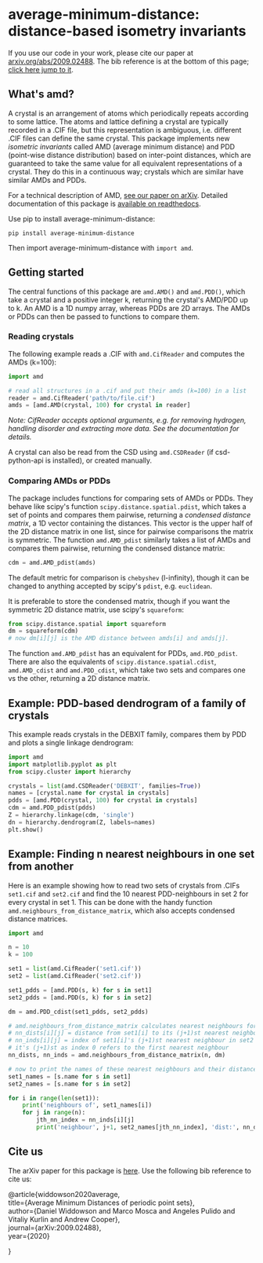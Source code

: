# average-minimum-distance: distance-based isometry invariants

If you use our code in your work, please cite our paper at [arxiv.org/abs/2009.02488](https://arxiv.org/abs/2009.02488). The bib reference is at the bottom of this page; [click here jump to it](#citeus).

## What's amd?

A crystal is an arrangement of atoms which periodically repeats according to some lattice. The atoms and lattice defining a crystal are typically recorded in a .CIF file, but this representation is ambiguous, i.e. different .CIF files can define the same crystal. This package implements new *isometric invariants* called AMD (average minimum distance) and PDD (point-wise distance distribution) based on inter-point distances, which are guaranteed to take the same value for all equivalent representations of a crystal. They do this in a continuous way; crystals which are similar have similar AMDs and PDDs.

For a technical description of AMD, [see our paper on arXiv](https://arxiv.org/abs/2009.02488). Detailed documentation of this package is [available on readthedocs](https://average-minimum-distance.readthedocs.io/en/latest/).

Use pip to install average-minimum-distance:

```shell
pip install average-minimum-distance
```

Then import average-minimum-distance with ```import amd```.

## Getting started

The central functions of this package are ```amd.AMD()``` and ```amd.PDD()```, which take a crystal and a positive integer k, returning the crystal's AMD/PDD up to k. An AMD is a 1D numpy array, whereas PDDs are 2D arrays. The AMDs or PDDs can then be passed to functions to compare them.

### Reading crystals

The following example reads a .CIF with ```amd.CifReader``` and computes the AMDs (k=100):

```py
import amd

# read all structures in a .cif and put their amds (k=100) in a list
reader = amd.CifReader('path/to/file.cif')
amds = [amd.AMD(crystal, 100) for crystal in reader]
```

*Note: CifReader accepts optional arguments, e.g. for removing hydrogen, handling disorder and extracting more data. See the documentation for details.*

A crystal can also be read from the CSD using ```amd.CSDReader``` (if csd-python-api is installed), or created manually.

### Comparing AMDs or PDDs

The package includes functions for comparing sets of AMDs or PDDs. They behave like scipy's function ```scipy.distance.spatial.pdist```,
which takes a set of points and compares them pairwise, returning a *condensed distance matrix*, a 1D vector containing the distances. This vector is the upper half of the 2D distance matrix in one list, since for pairwise comparisons the matrix is symmetric. The function ```amd.AMD_pdist``` similarly takes a list of AMDs and compares them pairwise, returning the condensed distance matrix:

```py
cdm = amd.AMD_pdist(amds)
```

The default metric for comparison is ```chebyshev``` (l-infinity), though it can be changed to anything accepted by scipy's ```pdist```, e.g. ```euclidean```.

It is preferable to store the condensed matrix, though if you want the symmetric 2D distance matrix, use scipy's ```squareform```:

```py
from scipy.distance.spatial import squareform
dm = squareform(cdm)
# now dm[i][j] is the AMD distance between amds[i] and amds[j].
```

The function ```amd.AMD_pdist``` has an equivalent for PDDs, ```amd.PDD_pdist```. There are also the equivalents of ```scipy.distance.spatial.cdist```, ```amd.AMD_cdist``` and ```amd.PDD_cdist```, which take two sets and compares one vs the other, returning a 2D distance matrix.

## Example: PDD-based dendrogram of a family of crystals

This example reads crystals in the DEBXIT family, compares them by PDD and plots a single linkage dendrogram:

```py
import amd
import matplotlib.pyplot as plt
from scipy.cluster import hierarchy

crystals = list(amd.CSDReader('DEBXIT', families=True))
names = [crystal.name for crystal in crystals]
pdds = [amd.PDD(crystal, 100) for crystal in crystals]
cdm = amd.PDD_pdist(pdds)
Z = hierarchy.linkage(cdm, 'single')
dn = hierarchy.dendrogram(Z, labels=names)
plt.show()
```

## Example: Finding n nearest neighbours in one set from another

Here is an example showing how to read two sets of crystals from .CIFs ```set1.cif``` and ```set2.cif``` and find the 10 nearest PDD-neighbours in set 2 for every crystal in set 1. This can be done with the handy function ```amd.neighbours_from_distance_matrix```, which also accepts condensed distance matrices.

```py
import amd

n = 10
k = 100

set1 = list(amd.CifReader('set1.cif'))
set2 = list(amd.CifReader('set2.cif'))

set1_pdds = [amd.PDD(s, k) for s in set1]
set2_pdds = [amd.PDD(s, k) for s in set2]

dm = amd.PDD_cdist(set1_pdds, set2_pdds)

# amd.neighbours_from_distance_matrix calculates nearest neighbours for you
# nn_dists[i][j] = distance from set1[i] to its (j+1)st nearest neighbour in set2 
# nn_inds[i][j] = index of set1[i]'s (j+1)st nearest neighbour in set2
# it's (j+1)st as index 0 refers to the first nearest neighbour
nn_dists, nn_inds = amd.neighbours_from_distance_matrix(n, dm)

# now to print the names of these nearest neighbours and their distances:
set1_names = [s.name for s in set1]
set2_names = [s.name for s in set2]

for i in range(len(set1)):
    print('neighbours of', set1_names[i])
    for j in range(n):
        jth_nn_index = nn_inds[i][j]
        print('neighbour', j+1, set2_names[jth_nn_index], 'dist:', nn_dists[i][j])
```

## Cite us <a name="citeus"></a>

The arXiv paper for this package is [here](arxiv.org/abs/2009.02488). Use the following bib reference to cite us:

@article{widdowson2020average,  
  title={Average Minimum Distances of periodic point sets},  
  author={Daniel Widdowson and Marco Mosca and Angeles Pulido and Vitaliy Kurlin and Andrew Cooper},  
  journal={arXiv:2009.02488},  
  year={2020}

}
